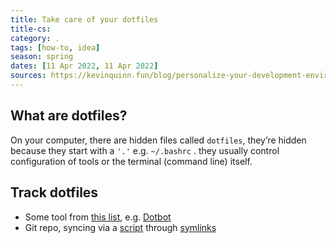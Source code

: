 ```yaml
---
title: Take care of your dotfiles
title-cs: 
category: .
tags: [how-to, idea]
season: spring
dates: [11 Apr 2022, 11 Apr 2022]
sources: https://kevinquinn.fun/blog/personalize-your-development-environment-with-dotfiles/
---
```



## What are dotfiles?
On your computer, there are hidden files called `dotfiles`, they’re hidden because they start with a `'.'` e.g. `~/.bashrc` . they usually control configuration of tools or the terminal (command line) itself.

## Track dotfiles
- Some tool from [this list](https://dotfiles.github.io/), e.g. [Dotbot](https://github.com/anishathalye/dotbot)
- Git repo, syncing via a [script](https://github.com/I-Dont-Remember/dotfiles/blob/master/link_dotfiles.sh) through [symlinks](https://linuxize.com/post/how-to-create-symbolic-links-in-linux-using-the-ln-command/) 